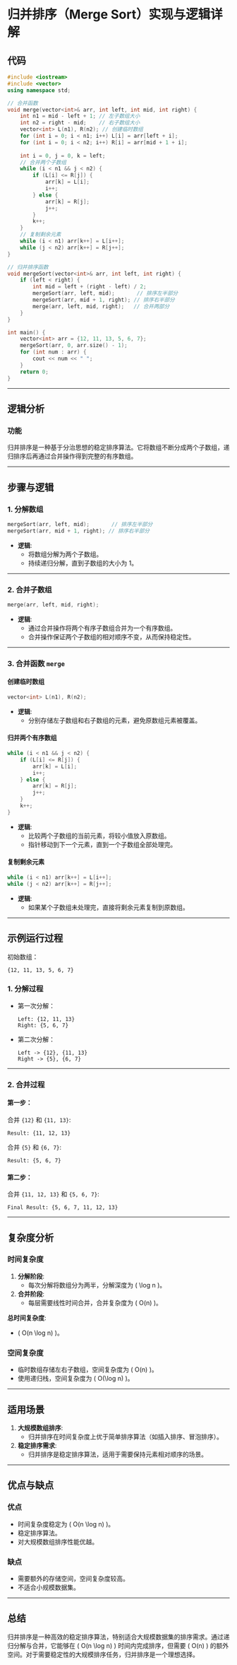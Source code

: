 # 归并排序（Merge Sort）实现与逻辑详解

## 代码

```cpp
#include <iostream>
#include <vector>
using namespace std;

// 合并函数
void merge(vector<int>& arr, int left, int mid, int right) {
    int n1 = mid - left + 1; // 左子数组大小
    int n2 = right - mid;    // 右子数组大小
    vector<int> L(n1), R(n2); // 创建临时数组
    for (int i = 0; i < n1; i++) L[i] = arr[left + i];
    for (int i = 0; i < n2; i++) R[i] = arr[mid + 1 + i];
    
    int i = 0, j = 0, k = left;
    // 合并两个子数组
    while (i < n1 && j < n2) {
        if (L[i] <= R[j]) {
            arr[k] = L[i];
            i++;
        } else {
            arr[k] = R[j];
            j++;
        }
        k++;
    }
    // 复制剩余元素
    while (i < n1) arr[k++] = L[i++];
    while (j < n2) arr[k++] = R[j++];
}

// 归并排序函数
void mergeSort(vector<int>& arr, int left, int right) {
    if (left < right) {
        int mid = left + (right - left) / 2;
        mergeSort(arr, left, mid);       // 排序左半部分
        mergeSort(arr, mid + 1, right); // 排序右半部分
        merge(arr, left, mid, right);   // 合并两部分
    }
}

int main() {
    vector<int> arr = {12, 11, 13, 5, 6, 7};
    mergeSort(arr, 0, arr.size() - 1);
    for (int num : arr) {
        cout << num << " ";
    }
    return 0;
}
```

---

## 逻辑分析

### **功能**
归并排序是一种基于分治思想的稳定排序算法。它将数组不断分成两个子数组，递归排序后再通过合并操作得到完整的有序数组。

---

## 步骤与逻辑

### **1. 分解数组**
```cpp
mergeSort(arr, left, mid);       // 排序左半部分
mergeSort(arr, mid + 1, right); // 排序右半部分
```
- **逻辑**:
  - 将数组分解为两个子数组。
  - 持续递归分解，直到子数组的大小为 1。

---

### **2. 合并子数组**
```cpp
merge(arr, left, mid, right);
```
- **逻辑**:
  - 通过合并操作将两个有序子数组合并为一个有序数组。
  - 合并操作保证两个子数组的相对顺序不变，从而保持稳定性。

---

### **3. 合并函数 `merge`**
#### **创建临时数组**
```cpp
vector<int> L(n1), R(n2);
```
- **逻辑**:
  - 分别存储左子数组和右子数组的元素，避免原数组元素被覆盖。

#### **归并两个有序数组**
```cpp
while (i < n1 && j < n2) {
    if (L[i] <= R[j]) {
        arr[k] = L[i];
        i++;
    } else {
        arr[k] = R[j];
        j++;
    }
    k++;
}
```
- **逻辑**:
  - 比较两个子数组的当前元素，将较小值放入原数组。
  - 指针移动到下一个元素，直到一个子数组全部处理完。

#### **复制剩余元素**
```cpp
while (i < n1) arr[k++] = L[i++];
while (j < n2) arr[k++] = R[j++];
```
- **逻辑**:
  - 如果某个子数组未处理完，直接将剩余元素复制到原数组。

---

## 示例运行过程

初始数组：
```
{12, 11, 13, 5, 6, 7}
```

### **1. 分解过程**
- 第一次分解：
  ```
  Left: {12, 11, 13}
  Right: {5, 6, 7}
  ```
- 第二次分解：
  ```
  Left -> {12}, {11, 13}
  Right -> {5}, {6, 7}
  ```

---

### **2. 合并过程**
#### 第一步：
合并 `{12}` 和 `{11, 13}`:
```
Result: {11, 12, 13}
```
合并 `{5}` 和 `{6, 7}`:
```
Result: {5, 6, 7}
```

#### 第二步：
合并 `{11, 12, 13}` 和 `{5, 6, 7}`:
```
Final Result: {5, 6, 7, 11, 12, 13}
```

---

## 复杂度分析

### 时间复杂度
1. **分解阶段**:
   - 每次分解将数组分为两半，分解深度为 \( \log n \)。
2. **合并阶段**:
   - 每层需要线性时间合并，合并复杂度为 \( O(n) \)。

**总时间复杂度**:
- \( O(n \log n) \)。

### 空间复杂度
- 临时数组存储左右子数组，空间复杂度为 \( O(n) \)。
- 使用递归栈，空间复杂度为 \( O(\log n) \)。

---

## 适用场景

1. **大规模数组排序**:
   - 归并排序在时间复杂度上优于简单排序算法（如插入排序、冒泡排序）。
2. **稳定排序需求**:
   - 归并排序是稳定排序算法，适用于需要保持元素相对顺序的场景。

---

## 优点与缺点

### 优点
- 时间复杂度稳定为 \( O(n \log n) \)。
- 稳定排序算法。
- 对大规模数组排序性能优越。

### 缺点
- 需要额外的存储空间，空间复杂度较高。
- 不适合小规模数据集。

---

## 总结

归并排序是一种高效的稳定排序算法，特别适合大规模数据集的排序需求。通过递归分解与合并，它能够在 \( O(n \log n) \) 时间内完成排序，但需要 \( O(n) \) 的额外空间。对于需要稳定性的大规模排序任务，归并排序是一个理想选择。